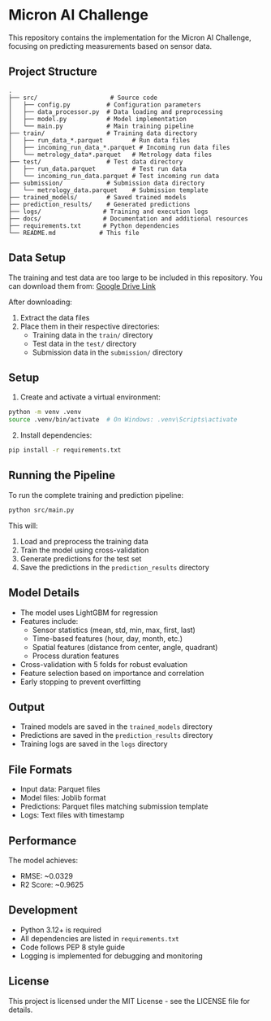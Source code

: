 # Micron AI Challenge

This repository contains the implementation for the Micron AI Challenge, focusing on predicting measurements based on sensor data.

## Project Structure

```
.
├── src/                    # Source code
│   ├── config.py          # Configuration parameters
│   ├── data_processor.py  # Data loading and preprocessing
│   ├── model.py           # Model implementation
│   └── main.py            # Main training pipeline
├── train/                 # Training data directory
│   ├── run_data_*.parquet        # Run data files
│   ├── incoming_run_data_*.parquet # Incoming run data files
│   └── metrology_data*.parquet   # Metrology data files
├── test/                  # Test data directory
│   ├── run_data.parquet          # Test run data
│   └── incoming_run_data.parquet # Test incoming run data
├── submission/            # Submission data directory
│   └── metrology_data.parquet    # Submission template
├── trained_models/        # Saved trained models
├── prediction_results/    # Generated predictions
├── logs/                 # Training and execution logs
├── docs/                 # Documentation and additional resources
├── requirements.txt      # Python dependencies
└── README.md            # This file
```

## Data Setup

The training and test data are too large to be included in this repository. You can download them from:
[Google Drive Link](https://drive.google.com/drive/folders/1xRzD47m2XcOYYEQBe9Cq_-w1jHJaz8Y4?usp=share_link)

After downloading:
1. Extract the data files
2. Place them in their respective directories:
   - Training data in the `train/` directory
   - Test data in the `test/` directory
   - Submission data in the `submission/` directory

## Setup

1. Create and activate a virtual environment:
```bash
python -m venv .venv
source .venv/bin/activate  # On Windows: .venv\Scripts\activate
```

2. Install dependencies:
```bash
pip install -r requirements.txt
```

## Running the Pipeline

To run the complete training and prediction pipeline:

```bash
python src/main.py
```

This will:
1. Load and preprocess the training data
2. Train the model using cross-validation
3. Generate predictions for the test set
4. Save the predictions in the `prediction_results` directory

## Model Details

- The model uses LightGBM for regression
- Features include:
  - Sensor statistics (mean, std, min, max, first, last)
  - Time-based features (hour, day, month, etc.)
  - Spatial features (distance from center, angle, quadrant)
  - Process duration features
- Cross-validation with 5 folds for robust evaluation
- Feature selection based on importance and correlation
- Early stopping to prevent overfitting

## Output

- Trained models are saved in the `trained_models` directory
- Predictions are saved in the `prediction_results` directory
- Training logs are saved in the `logs` directory

## File Formats

- Input data: Parquet files
- Model files: Joblib format
- Predictions: Parquet files matching submission template
- Logs: Text files with timestamp

## Performance

The model achieves:
- RMSE: ~0.0329
- R2 Score: ~0.9625

## Development

- Python 3.12+ is required
- All dependencies are listed in `requirements.txt`
- Code follows PEP 8 style guide
- Logging is implemented for debugging and monitoring

## License

This project is licensed under the MIT License - see the LICENSE file for details.
